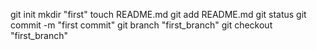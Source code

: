 git init
mkdir "first"
touch README.md
git add README.md
git status
git commit -m "first commit"
git branch "first_branch"
git checkout "first_branch"

